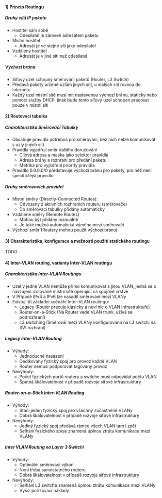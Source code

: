 #### 1) Princip Routingu

##### Druhy cílů IP paketu
- Hostitel sám sobě
	- Odesílatel je zároveň adresátem paketu
- Místní hostitel
	- Adresát je ve stejné síti jako odesílatel
- Vzdálený hostitel
	- Adresát je v jiné síti než odesílatel

##### Výchozí brána
- Síťový uzel schopný směrování paketů (Router, L3 Swtich)
- Předává pakety určené uzlům jiných sítí, u malých sítí rovnou do Internetu
- Každý uzel místní sítě musí mít nastavenou výchozí bránu, staticky nebo pomocí služby DHCP, jinak bude tento síťový uzel schopen pracovat pouze v místní síti
#### 2) Routovací tabulka

##### Charakteristika Směrovací Tabulky
- Obsahuje pravidla potřebná pro směrování, bez nich nelze komunikovat s uzly jiných sítí
- Pravidla vyjadřují směr dalšího doručování
	- Cílová adresa a maska jako selektor pravidla
	- Adresa brány a rozhraní pro předání paketu
	- Metrika pro vyjádření priority pravidla
- Pravidlo 0.0.0.0/0 představuje výchozí bránu pro pakety, pro něž není specifičtější pravidlo

##### Druhy směrovacích pravidel
- Místní směry (Directly-Connected Routes):
	- Odvozeny z aktivních rozhraních routeru (směrovače)
	- Do směrovací tabulky přidány automaticky
- Vzdálené směry (Remote Routes)
	- Mohou být přidány manuálně
	- Je také možná automatická výměna mezi směrovači
- Výchozí směr (Routery mohou použít výchozí bránu)

#### 3) Charakteristika, konfigurace a možnosti použití statického routingu
TODO
#### 4) Inter-VLAN routing, varianty Inter-VLAN routingu

##### Charakteristika Inter-VLAN Routingu
- Uzel v jedné VLAN nemůže přímo komunikovat s jinou VLAN, jedná se o navzájem izolované místní sítě operující na spojové vrstvě
- V Případě IPv4 a IPv6 lze nasadit směrování mezi VLANy
- Existují tři základní scénáře Inter-VLAN routingu:
	- Legacy (Router pracuje klasicky a neví nic o VLAN infrastruktuře)
	- Router-on-a-Stick (Na Router vede VLAN trunk, užívá se podrozhraní)
	- L3 switching (Směrováí mezi VLANy konfigurováno na L3 switchi na SVI rozhraní)

##### Legacy Inter-VLAN Routing
- Výhody:
	- Jednoduché nasazení
	- Dedikovaný fyzický spoj pro provoz každé VLAN
	- Router nemusí podporovat tagovaný provoz
- Nevýhody:
	- Počet fyzických portů routeru a switche musí odpovídat počtu VLAN
	- Špatná škálovatelnost v případě rozvoje síťové infrastruktury

##### Router-on-a-Stick Inter-VLAN Routing
- Výhody:
	- Stačí jeden fyzický spoj pro všechny zúčastněné VLANy
	- Dobrá škálovatelnost v případě rozvoje síťové infrastruktury
- Nevýhody:
	- Jediný fyzický spoj předává rámce všech VLAN tam i zpět
	- Selhání fyzického spoje znamená úplnou ztrátu komunikace mezi VLANy

##### Inter VLAN Routing na Layer 3 Switchi
- Výhody:
	- Optimální směrovací výkon
	- Není třeba samostatného routeru
	- Dobrá škálovatelnost v případě rozvoje síťové infrastruktury
- Nevýhody:
	- Selhání L3 switche znamená úplnou ztrátu komunikace mezi VLANy
	- Vyšší pořizovací náklady
	
